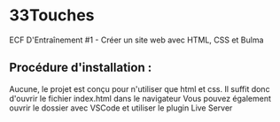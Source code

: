 # 33Touches

ECF D'Entraînement #1 - Créer un site web avec HTML, CSS et Bulma

## Procédure d'installation :

Aucune, le projet est conçu pour n'utiliser que html et css.
Il suffit donc d'ouvrir le fichier index.html dans le navigateur
Vous pouvez également ouvrir le dossier avec VSCode et utiliser le plugin Live Server
